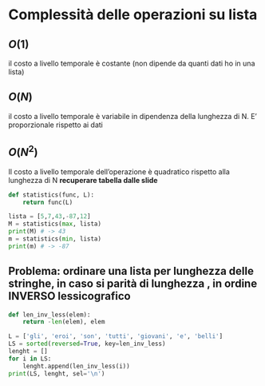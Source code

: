 # Complessità delle operazioni su lista
## $O(1)$
il costo a livello temporale è costante (non dipende da quanti dati ho in una lista)
## $O(N)$
il costo a livello temporale è variabile in dipendenza della lunghezza di N. E’ proporzionale rispetto ai dati
## $O(N^2)$
Il costo a livello temporale dell’operazione è quadratico rispetto alla lunghezza di N
**recuperare tabella dalle slide**

```python
def statistics(func, L):
	return func(L)

lista = [5,7,43,-87,12]
M = statistics(max, lista)
print(M) # -> 43
m = statistics(min, lista)
print(m) # -> -87
```

## Problema: ordinare una lista per lunghezza delle stringhe, in caso si parità di lunghezza , in ordine INVERSO lessicografico

```python
def len_inv_less(elem):
	return -len(elem), elem

L = ['gli', 'eroi', 'son', 'tutti', 'giovani', 'e', 'belli']
LS = sorted(reversed=True, key=len_inv_less)
lenght = []
for i in LS:
	lenght.append(len_inv_less(i))
print(LS, lenght, sel='\n')
```

